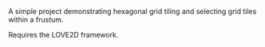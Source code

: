 A simple project demonstrating hexagonal grid tiling and selecting grid tiles within a frustum.

Requires the LOVE2D framework.